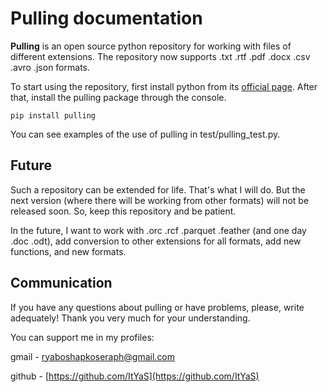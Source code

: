 # Pulling documentation
**Pulling** is an open source python repository for working with files of different extensions. 
The repository now supports .txt .rtf .pdf .docx .csv .avro .json formats.

To start using the repository, first install python from its [official page](https://www.python.org/downloads/). 
After that, install the pulling package through the console.

```
pip install pulling
```
 
You can see examples of the use of pulling in test/pulling_test.py.

## Future
Such a repository can be extended for life. That's what I will do. 
But the next version (where there will be working from other formats) will not be released soon. 
So, keep this repository and be patient.

In the future, I want to work with .orc .rcf .parquet .feather (and one day .doc .odt), add conversion to other extensions for all formats, add new functions, and new formats.

## Communication
If you have any questions about pulling or have problems, please, write adequately! Thank you very much for your understanding.

You can support me in my profiles:

gmail - ryaboshapkoseraph@gmail.com

github - [https://github.com/ItYaS](https://github.com/ItYaS)